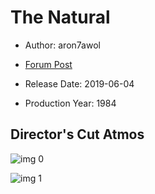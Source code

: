 # The Natural

* Author: aron7awol

* [Forum Post](https://www.avsforum.com/threads/bass-eq-for-filtered-movies.2995212/post-58155100)

* Release Date: 2019-06-04
* Production Year: 1984

## Director's Cut Atmos

![img 0](https://i.imgur.com/4x8Zu8O.jpg)

![img 1](https://i.imgur.com/JP9gh4A.png)

